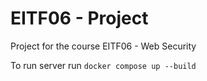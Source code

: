 # EITF06 - Project

Project for the course EITF06 - Web Security

To run server run `docker compose up --build`
